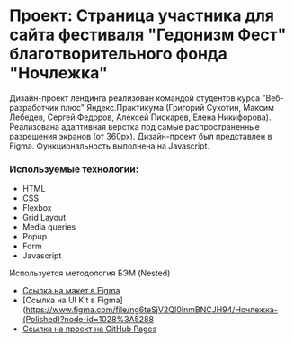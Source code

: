 # Проект: Страница участника для сайта фестиваля "Гедонизм Фест" благотворительного фонда "Ночлежка"

Дизайн-проект лендинга реализован командой студентов курса "Веб-разработчик плюс" Яндекс.Практикума (Григорий Сухотин, Максим Лебедев, Сергей Федоров, Алексей Пискарев, Елена Никифорова).
Реализована адаптивная верстка под самые распространенные разрешения экранов (от 360px). 
Дизайн-проект был представлен в Figma. Функциональность выполнена на Javascript. 

### Используемые технологии:

* HTML
* CSS
* Flexbox
* Grid Layout
* Media queries
* Popup
* Form
* Javascript

Используется методология БЭМ (Nested)

* [Ссылка на макет в Figma](https://www.figma.com/file/dLE6YhFRwuYxwBws2V1H1h/Web%2B_Гедонизмфест?node-id=0%3A1)
* [Ссылка на UI Kit в Figma](https://www.figma.com/file/ng6teSjV2QI0InmBNCJH94/Ночлежка-(Polished)?node-id=1028%3A5288
* [Ссылка на проект на GitHub Pages](https://LebedevMV.github.io/nochlezhka)
